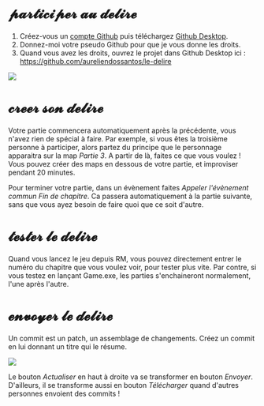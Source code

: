 # 𝓹𝓪𝓻𝓽𝓲𝓬𝓲𝓹𝓮𝓻 𝓪𝓾 𝓭𝓮𝓵𝓲𝓻𝓮

1. Créez-vous un [compte Github](https://github.com/join) puis téléchargez [Github Desktop](https://desktop.github.com/).
2. Donnez-moi votre pseudo Github pour que je vous donne les droits.
3. Quand vous avez les droits, ouvrez le projet dans Github Desktop ici : https://github.com/aureliendossantos/le-delire

![](https://i.imgur.com/3S5aiOF.png)

# 𝓬𝓻𝓮𝓮𝓻 𝓼𝓸𝓷 𝓭𝓮𝓵𝓲𝓻𝓮

Votre partie commencera automatiquement après la précédente, vous n'avez rien de spécial à faire. Par exemple, si vous êtes la troisième personne à participer, alors partez du principe que le personnage apparaitra sur la map *Partie 3*. A partir de là, faites ce que vous voulez ! Vous pouvez créer des maps en dessous de votre partie, et improviser pendant 20 minutes.

Pour terminer votre partie, dans un évènement faites *Appeler l'évènement commun Fin de chapitre*. Ca passera automatiquement à la partie suivante, sans que vous ayez besoin de faire quoi que ce soit d'autre.

# 𝓽𝓮𝓼𝓽𝓮𝓻 𝓵𝓮 𝓭𝓮𝓵𝓲𝓻𝓮

Quand vous lancez le jeu depuis RM, vous pouvez directement entrer le numéro du chapitre que vous voulez voir, pour tester plus vite. Par contre, si vous testez en lançant Game.exe, les parties s'enchaineront normalement, l'une après l'autre.

# 𝓮𝓷𝓿𝓸𝔂𝓮𝓻 𝓵𝓮 𝓭𝓮𝓵𝓲𝓻𝓮

Un commit est un patch, un assemblage de changements. Créez un commit en lui donnant un titre qui le résume.

![](https://i.imgur.com/pVCMXuG.png)

Le bouton *Actualiser* en haut à droite va se transformer en bouton *Envoyer*. D'ailleurs, il se transforme aussi en bouton *Télécharger* quand d'autres personnes envoient des commits !
